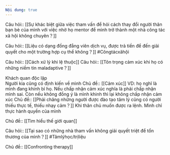 ```yaml
---
Nội dung: true
---
```



Câu hỏi:: [[Sự khác biệt giữa việc tham vấn để hỏi cách thay đổi người thân bạn bè của mình với việc nhờ họ mentor để mình trở thành một nhà công tác xã hội không chuyên？]] 

Câu hỏi:: [[Liệu có dạng đồng đẳng viên dịch vụ, được trả tiền để đến giải quyết cho một trường hợp cụ thể không？]] 
#Côngtácxãhội

Câu hỏi:: [[Cách xử lý khi lệ thuộc]] 
Câu hỏi:: [[Tôn trọng cảm xúc khi họ có những niềm tin maladaptive？]]

Khách quan độc lập  
Người kia cũng có định kiến về mình
Chủ đề:: [[Cảm xúc]]
VD: họ nghĩ là mình đang khinh bỉ họ. Nếu chấp nhận cảm xúc nghĩa là phải chấp nhận mình sai. Còn nếu không đồng ý là mình khinh thì lại không chấp nhận cảm xúc
Chủ đề:: [[Phải chăng những người được đào tạo tâm lý cũng có người thiếu thực tế, thiếu nhạy cảm？]] 
Khi thân chủ muốn được ra lệnh. Mình chỉ thực hành quyền của mình

Chủ đề:: [[Tìm hiểu thế giới quan]] 

Câu hỏi:: [[Tại sao có những nhà tham vấn không giải quyết triệt để tổn thương của mình？]] 
#Tâmlýhọc/trịliệu 

Chủ đề:: [[Confronting therapy]]